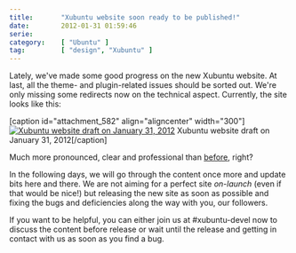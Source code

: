 ```yaml
---
title:       "Xubuntu website soon ready to be published!"
date:        2012-01-31 01:59:46
serie:       
category:    [ "Ubuntu" ]
tag:         [ "design", "Xubuntu" ]
---
```


Lately, we've made some good progress on the new Xubuntu website. At last, all the theme- and plugin-related issues should be sorted out. We're only missing some redirects now on the technical aspect. Currently, the site looks like this:

\[caption id="attachment\_582" align="aligncenter" width="300"\][![](http://open.knome.fi/files/2012/01/xubuntu-website-20120131-300x224.png "Xubuntu website draft on January 31, 2012")](http://open.knome.fi/files/2012/01/xubuntu-website-20120131.png) Xubuntu website draft on January 31, 2012\[/caption\]

Much more pronounced, clear and professional than [before](http://open.knome.fi/2011/08/09/new-xubuntu-website-taster/ "New Xubuntu website taster"), right?

In the following days, we will go through the content once more and update bits here and there. We are not aiming for a perfect site *on-launch* (even if that would be nice!) but releasing the new site as soon as possible and fixing the bugs and deficiencies along the way with you, our followers.

If you want to be helpful, you can either join us at #xubuntu-devel now to discuss the content before release or wait until the release and getting in contact with us as soon as you find a bug.
